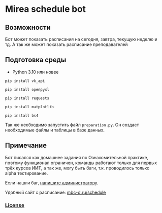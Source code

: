 # Mirea schedule bot

[//]: # (![MinusD]&#40;https://habrastorage.org/webt/4n/x6/kx/4nx6kxyw0pfm0pvtuhpyhsw0dpq.png&#41;)

## Возможности
Бот может показать расписания на сегодня, завтра, текущую неделю и тд. 
А так же может показать расписание преподавателей


## Подготовка среды
+ Python 3.10 или новее

```shell
pip install vk_api 

pip install openpyxl 

pip install requests 

pip install matplotlib 

pip install bs4 
```

Так же необходимо запустить файл ```preparation.py```. Он создаст необходимые файлы и таблицы в базе данных.

## Примечание
Бот писался как домашнее задания по Ознакомительной практике, 
поэтому функционал ограничен, команды работают только для первых трёх курсов ИИТ, 
а так же, могу быть баги, т.к. проводилось только alpha тестирование. 

Если нашли баг, 
[напишите администратору](https://vk.com/minusd).

Удобный сайт с расписание: [mbc-d.ru/schedule](https://mbc-d.ru/schedule)


### [License](./LICENSE)